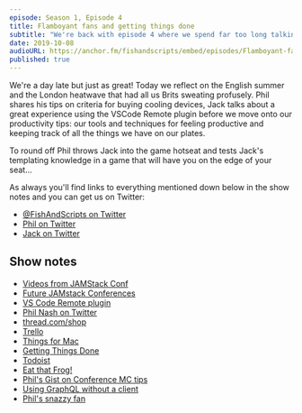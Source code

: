 ```yaml
---
episode: Season 1, Episode 4
title: Flamboyant fans and getting things done
subtitle: "We're back with episode 4 where we spend far too long talking about the English heatwave before moving onto something productive: productivity! We chat about our approaches and methods for getting things done and share some of the tools we use to help us plan and produce."
date: 2019-10-08
audioURL: https://anchor.fm/fishandscripts/embed/episodes/Flamboyant-fans-and-getting-things-done-e6e3mp
published: true
---
```



We're a day late but just as great! Today we reflect on the English summer and the London heatwave that had all us Brits sweating profusely. Phil shares his tips on criteria for buying cooling devices, Jack talks about a great experience using the VSCode Remote plugin before we move onto our productivity tips: our tools and techniques for feeling productive and keeping track of all the things we have on our plates.

To round off Phil throws Jack into the game hotseat and tests Jack's templating knowledge in a game that will have you on the edge of your seat...

As always you'll find links to everything mentioned down below in the show notes and you can get us on Twitter:

- [@FishAndScripts on Twitter](https://twitter.com/fishandscripts)
- [Phil on Twitter](https://twitter.com/philhawksworth)
- [Jack on Twitter](https://twitter.com/jack_franklin)

## Show notes

- [Videos from JAMStack Conf](https://www.youtube.com/channel/UC8bRyfU7ycLXnEBfvdorpUg)
- [Future JAMstack Conferences](https://jamstackconf.com)
- [VS Code Remote plugin](https://code.visualstudio.com/docs/remote/remote-overview)
- [Phil Nash on Twitter](https://twitter.com/philnash)
- [thread.com/shop](https://www.thread.com/shop/)
- [Trello](https://www.trello.com)
- [Things for Mac](https://culturedcode.com/things/)
- [Getting Things Done](https://gettingthingsdone.com/)
- [Todoist](https://www.todoist.com)
- [Eat that Frog!](https://www.amazon.co.uk/Eat-That-Frog-Important-Things/dp/1444765426)
- [Phil's Gist on Conference MC tips](https://gist.github.com/philhawksworth/a8258941d3b8f5197ea0ecb73986b9d2)
- [Using GraphQL without a client](https://javascriptplayground.com/using-graphql-without-a-client/)
- [Phil's snazzy fan](https://www.amazon.co.uk/gp/product/B07CHNGPFX/ref=ppx_yo_dt_b_asin_title_o00_s00?ie=UTF8&psc=1)
